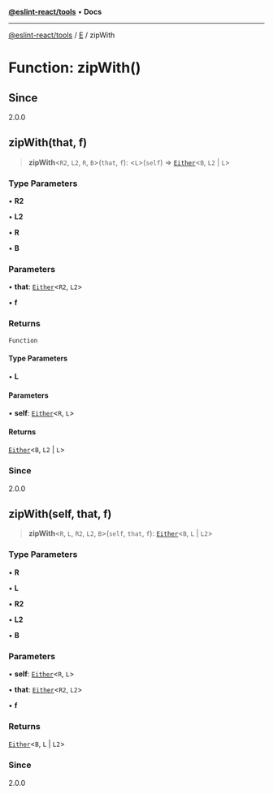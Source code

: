 [**@eslint-react/tools**](../../../README.md) • **Docs**

***

[@eslint-react/tools](../../../README.md) / [E](../README.md) / zipWith

# Function: zipWith()

## Since

2.0.0

## zipWith(that, f)

> **zipWith**\<`R2`, `L2`, `R`, `B`\>(`that`, `f`): \<`L`\>(`self`) => [`Either`](../type-aliases/Either.md)\<`B`, `L2` \| `L`\>

### Type Parameters

• **R2**

• **L2**

• **R**

• **B**

### Parameters

• **that**: [`Either`](../type-aliases/Either.md)\<`R2`, `L2`\>

• **f**

### Returns

`Function`

#### Type Parameters

• **L**

#### Parameters

• **self**: [`Either`](../type-aliases/Either.md)\<`R`, `L`\>

#### Returns

[`Either`](../type-aliases/Either.md)\<`B`, `L2` \| `L`\>

### Since

2.0.0

## zipWith(self, that, f)

> **zipWith**\<`R`, `L`, `R2`, `L2`, `B`\>(`self`, `that`, `f`): [`Either`](../type-aliases/Either.md)\<`B`, `L` \| `L2`\>

### Type Parameters

• **R**

• **L**

• **R2**

• **L2**

• **B**

### Parameters

• **self**: [`Either`](../type-aliases/Either.md)\<`R`, `L`\>

• **that**: [`Either`](../type-aliases/Either.md)\<`R2`, `L2`\>

• **f**

### Returns

[`Either`](../type-aliases/Either.md)\<`B`, `L` \| `L2`\>

### Since

2.0.0
